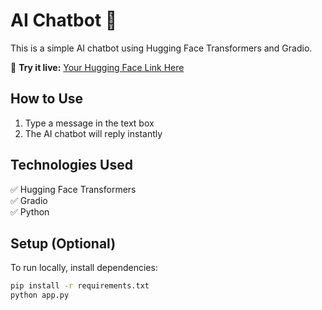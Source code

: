 # AI Chatbot 🤖

This is a simple AI chatbot using Hugging Face Transformers and Gradio.  

🔗 **Try it live:** [Your Hugging Face Link Here](https://huggingface.co/spaces/ven12345678/AI-Chatbot)  

## How to Use  
1. Type a message in the text box  
2. The AI chatbot will reply instantly  

## Technologies Used  
✅ Hugging Face Transformers  
✅ Gradio  
✅ Python  

## Setup (Optional)  
To run locally, install dependencies:  
```bash
pip install -r requirements.txt
python app.py
